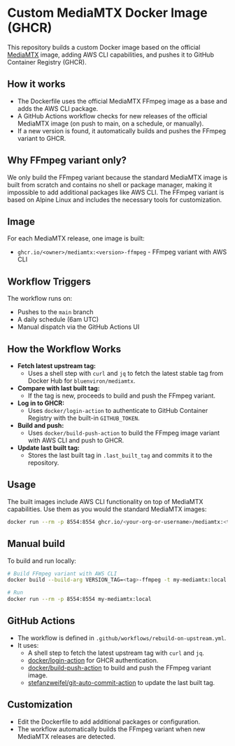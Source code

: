 # Custom MediaMTX Docker Image (GHCR)

This repository builds a custom Docker image based on the official [MediaMTX](https://hub.docker.com/r/bluenviron/mediamtx) image, adding AWS CLI capabilities, and pushes it to GitHub Container Registry (GHCR).

## How it works

- The Dockerfile uses the official MediaMTX FFmpeg image as a base and adds the AWS CLI package.
- A GitHub Actions workflow checks for new releases of the official MediaMTX image (on push to main, on a schedule, or manually).
- If a new version is found, it automatically builds and pushes the FFmpeg variant to GHCR.

## Why FFmpeg variant only?

We only build the FFmpeg variant because the standard MediaMTX image is built from scratch and contains no shell or package manager, making it impossible to add additional packages like AWS CLI. The FFmpeg variant is based on Alpine Linux and includes the necessary tools for customization.

## Image

For each MediaMTX release, one image is built:
- `ghcr.io/<owner>/mediamtx:<version>-ffmpeg` - FFmpeg variant with AWS CLI

## Workflow Triggers

The workflow runs on:
- Pushes to the `main` branch
- A daily schedule (6am UTC)
- Manual dispatch via the GitHub Actions UI

## How the Workflow Works

- **Fetch latest upstream tag:**
  - Uses a shell step with `curl` and `jq` to fetch the latest stable tag from Docker Hub for `bluenviron/mediamtx`.
- **Compare with last built tag:**
  - If the tag is new, proceeds to build and push the FFmpeg variant.
- **Log in to GHCR:**
  - Uses `docker/login-action` to authenticate to GitHub Container Registry with the built-in `GITHUB_TOKEN`.
- **Build and push:**
  - Uses `docker/build-push-action` to build the FFmpeg image variant with AWS CLI and push to GHCR.
- **Update last built tag:**
  - Stores the last built tag in `.last_built_tag` and commits it to the repository.

## Usage

The built images include AWS CLI functionality on top of MediaMTX capabilities. Use them as you would the standard MediaMTX images:

```sh
docker run --rm -p 8554:8554 ghcr.io/<your-org-or-username>/mediamtx:<tag>-ffmpeg
```

## Manual build

To build and run locally:
```sh
# Build FFmpeg variant with AWS CLI
docker build --build-arg VERSION_TAG=<tag>-ffmpeg -t my-mediamtx:local .

# Run
docker run --rm -p 8554:8554 my-mediamtx:local
```

## GitHub Actions

- The workflow is defined in `.github/workflows/rebuild-on-upstream.yml`.
- It uses:
  - A shell step to fetch the latest upstream tag with `curl` and `jq`.
  - [docker/login-action](https://github.com/docker/login-action) for GHCR authentication.
  - [docker/build-push-action](https://github.com/docker/build-push-action) to build and push the FFmpeg variant image.
  - [stefanzweifel/git-auto-commit-action](https://github.com/stefanzweifel/git-auto-commit-action) to update the last built tag.

## Customization

- Edit the Dockerfile to add additional packages or configuration.
- The workflow automatically builds the FFmpeg variant when new MediaMTX releases are detected.
